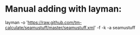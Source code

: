 Manual adding with layman:
====================================

layman -o 'https://raw.github.com/tm-calculate/seamustuff/master/seamustuff.xml' -f -k -a seamustuff

